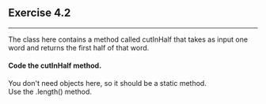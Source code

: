 ## Exercise 4.2

***

The class here contains a method called cutInHalf that takes as input one word
and returns the first half of that word.

#### Code the cutInHalf method.

<div class="hint">
  You don't need objects here, so it should be a static method.
</div>

<div class="hint">
  Use the .length() method.
</div>